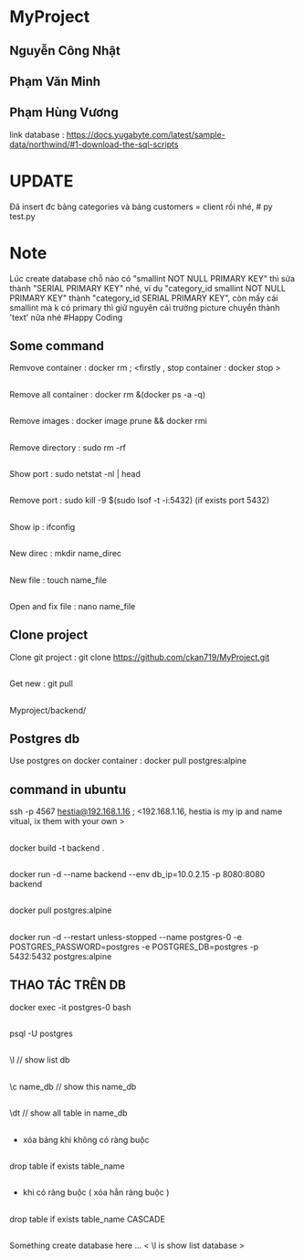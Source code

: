 # MyProject
 ## Nguyễn Công Nhật
 ## Phạm Văn Minh
 ## Phạm Hùng Vương

 link database : https://docs.yugabyte.com/latest/sample-data/northwind/#1-download-the-sql-scripts
##
# UPDATE
Đã insert đc bảng categories và bảng customers = client rồi nhé, # py test.py
##
# Note
Lúc create database chỗ nào có "smallint NOT NULL PRIMARY KEY" thì sửa thành "SERIAL PRIMARY KEY" nhé, 
ví dụ "category_id smallint NOT NULL PRIMARY KEY" thành "category_id SERIAL PRIMARY KEY",
còn mấy cái smallint mà k có primary thì giữ nguyên
cái trường picture chuyển thành 'text' nữa nhé
#Happy Coding
##
## Some command
 Remvove container : docker rm <id or name> ; <firstly , stop container : docker stop <id or name> >
 ##
 Remove all container : docker rm &(docker ps -a -q)
 ##
 Remove images : docker image prune  && docker rmi <id or name>
 ##
 Remove directory : sudo rm -rf <name direc>
 ##
 Show port : sudo netstat -nl | head
 ##
 Remove port : sudo kill -9 $(sudo lsof -t -i:5432) (if exists port 5432)
 ##
 Show ip : ifconfig
 ##
 New direc : mkdir name_direc
 ##
 New file : touch name_file
 ##
 Open and fix file : nano name_file
 ##


## Clone project

 Clone git project : git clone https://github.com/ckan719/MyProject.git
 ##
 Get new : git pull
 ##
 Myproject/backend/

## Postgres db
 Use postgres on docker container : docker pull postgres:alpine
 

## command in ubuntu
 ssh -p 4567 hestia@192.168.1.16 ; <192.168.1.16, hestia is my ip and name vitual, ix them with your own >
 ##
 docker build -t backend .
 ##
 docker run -d --name backend --env db_ip=10.0.2.15 -p 8080:8080 backend
 ##
 docker pull postgres:alpine
 ##
 docker run -d --restart unless-stopped --name postgres-0 -e POSTGRES_PASSWORD=postgres -e POSTGRES_DB=postgres -p 5432:5432 postgres:alpine
 ##
 ## THAO TÁC TRÊN DB
 docker exec -it postgres-0 bash 
 ##
 psql -U postgres
 ##
 \l    // show list db
 ##
 \c name_db    // show this name_db
 ##
 \dt     // show all table in name_db
 ##
 - xóa bảng khi không có ràng buộc 
 ##
 drop table if exists table_name
 ## 
 - khi có ràng buộc ( xóa hẳn ràng buộc )
 ##
  drop table if exists table_name CASCADE
  ## 
  
  
 Something create database here ... < \l is show list database >
 ##




